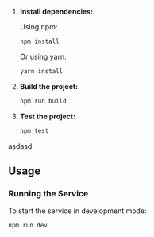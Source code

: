 1. **Install dependencies:**

    Using npm:

    ```bash
    npm install
    ```

    Or using yarn:

    ```bash
    yarn install
    ```

2. **Build the project:**

    ```bash
    npm run build
    ```


3. **Test the project:**

    ```bash
    npm test
    ```    
asdasd
## Usage

### Running the Service

To start the service in development mode:

```bash
npm run dev
